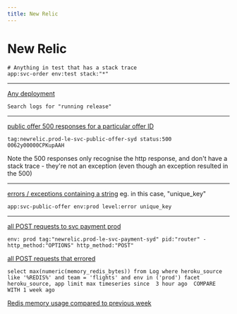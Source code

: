 ```yaml
---
title: New Relic
---
```


<h1>New Relic</h1>

~~~
# Anything in test that has a stack trace
app:svc-order env:test stack:"*"
~~~

---

[Any deployment](https://one.newrelic.com/logger?account=2826932&begin=1691015904712&end=1691102304712&state=716ef9c1-c406-5ca8-4632-e2b027c07bf9)

~~~
Search logs for "running release"
~~~

---

[public offer 500 responses for a particular offer ID](https://one.newrelic.com/logger?account=2826932&begin=1691099406399&end=1691101206399&state=57a1b262-d1fe-fabb-3571-80c3c72b7ced)

~~~
tag:newrelic.prod-le-svc-public-offer-syd status:500 0062y00000CPKupAAH
~~~

Note the 500 responses only recognise the http response, and don't have a stack trace - they're not an exception (even though an exception resulted in the 500)

---

[errors / exceptions containing a string](https://one.newrelic.com/logger?account=2826932&begin=1691079897362&end=1691101497362&filters=%28name%20LIKE%20%27support%27%20OR%20id%20%3D%20%27support%27%20OR%20domainId%20%3D%20%27support%27%29&state=25196d1e-2ee5-1103-ef1d-b404b65372d3) eg. in this case, "unique_key"

~~~
app:svc-public-offer env:prod level:error unique_key
~~~

---

[all POST requests to svc payment prod](https://one.newrelic.com/logger?account=2826932&begin=1707960660000&end=1707982260000&state=a4a4f472-6b00-c56a-04bb-2cf474536de4)

~~~
env: prod tag:"newrelic.prod-le-svc-payment-syd" pid:"router" -http_method:"OPTIONS" http_method:"POST"
~~~

[all POST requests that errored](https://one.newrelic.com/logger?account=2826932&begin=1707960840000&end=1707982440000&state=bed58ac4-1282-5607-1ab0-dcb2cedfa3c6)


~~~
select max(numeric(memory_redis_bytes)) from Log where heroku_source like '%REDIS%' and team = 'flights' and env in ('prod') facet heroku_source, app limit max timeseries since  3 hour ago  COMPARE WITH 1 week ago
~~~

[Redis memory usage compared to previous week](https://onenr.io/0qQaPNPJVj1)